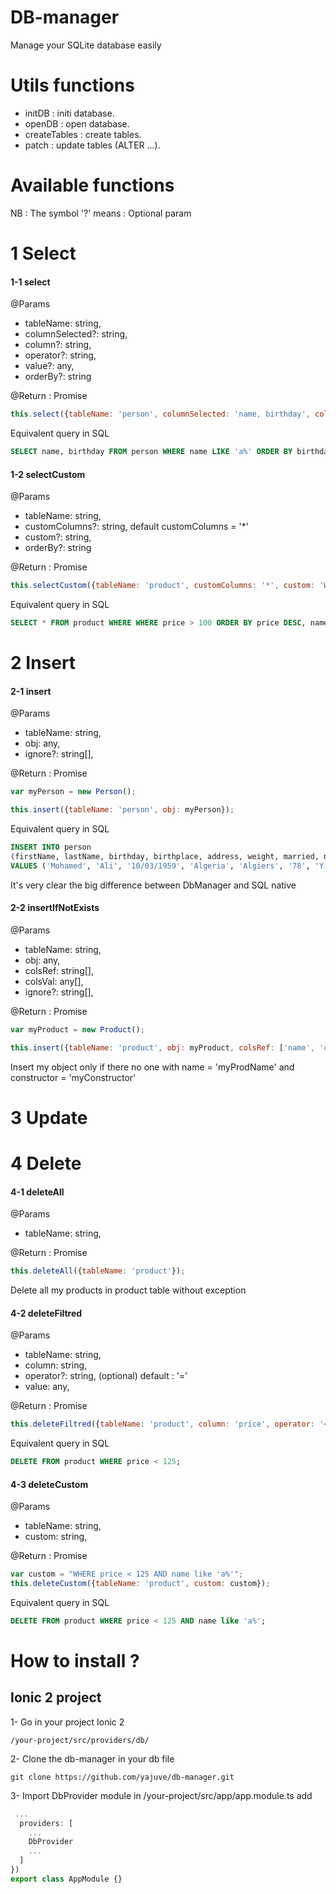 # DB-manager
Manage your SQLite database easily

# Utils functions

* initDB : initi database.
* openDB : open database.
* createTables : create tables.
* patch : update tables (ALTER ...).

# Available functions
NB : The symbol '?' means : Optional param
# 1 Select
#### 1-1 select
@Params
  * tableName: string, 
  * columnSelected?: string, 
  * column?: string, 
  * operator?: string, 
  * value?: any, 
  * orderBy?: string
  
@Return : Promise
  
```javascript
this.select({tableName: 'person', columnSelected: 'name, birthday', column: 'name', operator: 'like', value: 'a%', orderBy: 'birthday ASC'});
```
Equivalent query in SQL
```sql
SELECT name, birthday FROM person WHERE name LIKE 'a%' ORDER BY birthday ASC;
```


#### 1-2 selectCustom
@Params
  * tableName: string, 
  * customColumns?: string, default customColumns = '*'
  * custom?: string, 
  * orderBy?: string
  
@Return : Promise
```javascript
this.selectCustom({tableName: 'product', customColumns: '*', custom: 'WHERE price > 100', orderBy: 'price DESC, name ASC'});
```
Equivalent query in SQL
```sql
SELECT * FROM product WHERE WHERE price > 100 ORDER BY price DESC, name ASC;
```

# 2 Insert

#### 2-1 insert
@Params
  * tableName: string, 
  * obj: any,
  * ignore?: string[], 
  
@Return : Promise

```javascript
var myPerson = new Person();

this.insert({tableName: 'person', obj: myPerson});
```

Equivalent query in SQL
```sql
INSERT INTO person 
(firstName, lastName, birthday, birthplace, address, weight, married, nbrChild, job, hasCar) 
VALUES ('Mohamed', 'Ali', '10/03/1959', 'Algeria', 'Algiers', '78', 'Y', '4', 'Officer', 'Y');
```

It's very clear the big difference between DbManager and SQL native

#### 2-2 insertIfNotExists
@Params
  * tableName: string, 
  * obj: any,
  * colsRef: string[],
  * colsVal: any[],
  * ignore?: string[], 
  
@Return : Promise

```javascript
var myProduct = new Product();

this.insert({tableName: 'product', obj: myProduct, colsRef: ['name', 'constructor'], colsVal: ['myProdName', 'myConstructor']});
```
Insert my object only if there no one with name = 'myProdName' and constructor = 'myConstructor'

# 3 Update

# 4 Delete

#### 4-1 deleteAll
@Params
  * tableName: string, 
  
@Return : Promise

```javascript
this.deleteAll({tableName: 'product'});
```
Delete all my products in product table without exception

#### 4-2 deleteFiltred

@Params
  * tableName: string, 
  * column: string,
  * operator?: string, (optional) default : '='
  * value: any,
  
@Return : Promise

```javascript
this.deleteFiltred({tableName: 'product', column: 'price', operator: '<', value: 125});
```
Equivalent query in SQL
```sql
DELETE FROM product WHERE price < 125;
```
#### 4-3 deleteCustom
@Params
  * tableName: string, 
  * custom: string,
  
@Return : Promise
```javascript
var custom = "WHERE price < 125 AND name like 'a%'";
this.deleteCustom({tableName: 'product', custom: custom});
```
Equivalent query in SQL
```sql
DELETE FROM product WHERE price < 125 AND name like 'a%';
```

# How to install ?
## Ionic 2 project

1- Go in your project Ionic 2

```shell
/your-project/src/providers/db/
```

2- Clone the db-manager in your db file
```shell
git clone https://github.com/yajuve/db-manager.git
```

3- Import DbProvider module
in
/your-project/src/app/app.module.ts
add 

```javascript
 ...
  providers: [
    ...
    DbProvider
    ...
  ]
})
export class AppModule {}
```

